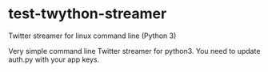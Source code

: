 # test-twython-streamer
Twitter streamer for linux command line (Python 3)

Very simple command line Twitter streamer for python3. You need to update auth.py with your app keys.
